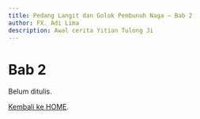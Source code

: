 ```yaml
---
title: Pedang Langit dan Golok Pembunuh Naga — Bab 2
author: FX. Adi Lima
description: Awal cerita Yitian Tulong Ji
---
```


# Bab 2

Belum ditulis.

[Kembali ke HOME](/).

